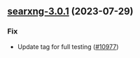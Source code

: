

## [searxng-3.0.1](https://github.com/truecharts/charts/compare/searxng-3.0.0...searxng-3.0.1) (2023-07-29)

### Fix

- Update tag for full testing ([#10977](https://github.com/truecharts/charts/issues/10977))
  
  